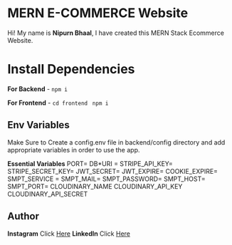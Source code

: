 # MERN E-COMMERCE Website

Hi! My name is **Nipurn Bhaal**, I have created this MERN Stack Ecommerce Website.

# Install Dependencies

**For Backend** - `npm i`

**For Frontend** - `cd frontend` ` npm i`

## Env Variables

Make Sure to Create a config.env file in backend/config directory and add appropriate variables in order to use the app.

**Essential Variables**
PORT=
DB\*URI =
STRIPE_API_KEY=
STRIPE_SECRET_KEY=
JWT_SECRET=
JWT_EXPIRE=
COOKIE_EXPIRE=
SMPT_SERVICE =
SMPT_MAIL=
SMPT_PASSWORD=
SMPT_HOST=
SMPT_PORT=
CLOUDINARY_NAME
CLOUDINARY_API_KEY
CLOUDINARY_API_SECRET

## Author

**Instagram** Click [Here](https://www.instagram.com/nipurnbhaal)
**LinkedIn** Click [Here](https://www.linkedin.com/in/nipurn-bhaal-093143193/)
